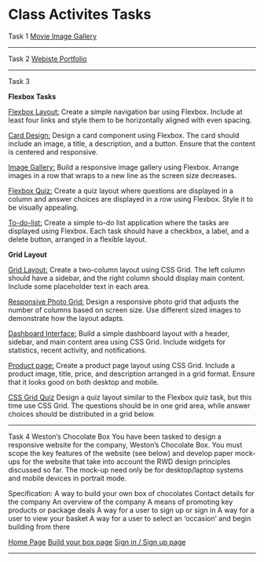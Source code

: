 # Class Activites Tasks

Task 1 
[Movie Image Gallery](<Task 1_Image Gallery/index.html>)
_________________________________________________________________________________________________________________________
Task 2 
[Webiste Portfolio](<Task 2_ Portfolio/index.html>)
_________________________________________________________________________________________________________________________
Task 3

**Flexbox Tasks**

[Flexbox Layout:](<Task 3_Flex box/Flexbox Layout.html>)
Create a simple navigation bar using Flexbox. Include at least four links and style them to be horizontally aligned with even spacing.

[Card Design:](<Task 3_Flex box/Card_Design.html>)
Design a card component using Flexbox. The card should include an image, a title, a description, and a button. Ensure that the content is centered and responsive.

[Image Gallery:](<Task 3_Flex box/Image Gallery.html>)
Build a responsive image gallery using Flexbox. Arrange images in a row that wraps to a new line as the screen size decreases.

[Flexbox Quiz:](<Task 3_Flex box/Flexbox Quiz.html>)
Create a quiz layout where questions are displayed in a column and answer choices are displayed in a row using Flexbox. Style it to be visually appealing.

[To-do-list:](<Task 3_Flex box/To-do-list.html>)
Create a simple to-do list application where the tasks are displayed using Flexbox. Each task should have a checkbox, a label, and a delete button, arranged in a flexible layout.

**Grid Layout**

[Grid Layout:](<Task 3_Grid/Dashboard.html>)
Create a two-column layout using CSS Grid. The left column should have a sidebar, and the right column should display main content. Include some placeholder text in each area.

[Responsive Photo Grid:](<Task 3_Grid/Photo_grid.html>)
Design a responsive photo grid that adjusts the number of columns based on screen size. Use different sized images to demonstrate how the layout adapts.

[Dashboard Interface:](<Task 3_Grid/Dashboard.html>)
Build a simple dashboard layout with a header, sidebar, and main content area using CSS Grid. Include widgets for statistics, recent activity, and notifications.

[Product page:](<Task 3_Grid/product.html>)
Create a product page layout using CSS Grid. Include a product image, title, price, and description arranged in a grid format. Ensure that it looks good on both desktop and mobile.

[CSS Grid Quiz](<Task 3_Grid/Grid_quiz.html>)
Design a quiz layout similar to the Flexbox quiz task, but this time use CSS Grid. The questions should be in one grid area, while answer choices should be distributed in a grid below.

_________________________________________________________________________________________________________________________

Task 4 
Weston’s Chocolate Box
You have been tasked to design a responsive website for the company, Weston’s Chocolate Box. You must scope the key features of the website (see below) and develop paper mock-ups for the website that take into account the RWD design principles discussed so far. The mock-up need only be for desktop/laptop systems and mobile devices in portrait mode.

Specification:
A way to build your own box of chocolates
Contact details for the company
An overview of the company
A means of promoting key products or package deals
A way for a user to sign up or sign in
A way for a user to view your basket
A way for a user to select an ‘occasion’ and begin building from there

[Home Page](<Task 4_Website/index.html>)
[Build your box page](<Task 4_Website/customize.html>)
[Sign in / Sign up page](<Task 4_Website/sign.html>)
_______________________________________________________________________________________________________________________
